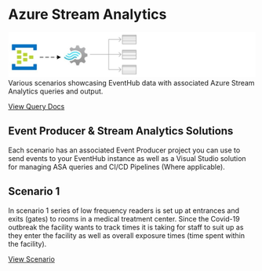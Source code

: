 # Azure Stream Analytics
![Header](https://github.com/INNVTV/Azure-Stream-Analytics-Scenarios/blob/master/images/header.jpg)
Various scenarios showcasing EventHub data with associated Azure Stream Analytics queries and output.

[View Query Docs](https://docs.microsoft.com/en-us/azure/stream-analytics/stream-analytics-stream-analytics-query-patterns)

## Event Producer & Stream Analytics Solutions
Each scenario has an associated Event Producer project you can use to send events to your EventHub instance as well as a Visual Studio solution for managing ASA queries and CI/CD Pipelines (Where applicable).
	
## Scenario 1

In scenario 1 series of low frequency readers is set up at entrances and exits (gates) to rooms in a medical treatment center. Since the Covid-19 outbreak the facility wants to track times it is taking for staff to suit up as they enter the facility as well as overall exposure times (time spent within the facility).

[View Scenario](Scenario1)
	
	
	